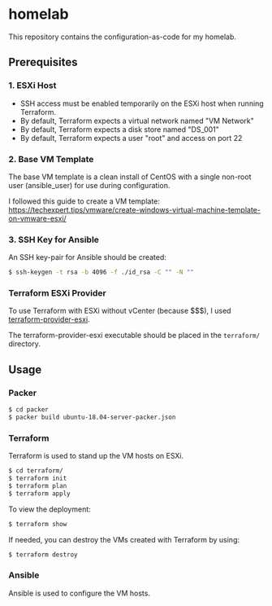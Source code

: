 # homelab

This repository contains the configuration-as-code for my homelab.

## Prerequisites

### 1. ESXi Host

* SSH access must be enabled temporarily on the ESXi host when running Terraform.
* By default, Terraform expects a virtual network named "VM Network"
* By default, Terraform expects a disk store named "DS_001"
* By default, Terraform expects a user "root" and access on port 22

### 2. Base VM Template

The base VM template is a clean install of CentOS with a single non-root user (ansible_user) for use during configuration.

I followed this guide to create a VM template: https://techexpert.tips/vmware/create-windows-virtual-machine-template-on-vmware-esxi/

### 3. SSH Key for Ansible

An SSH key-pair for Ansible should be created:

```bash
$ ssh-keygen -t rsa -b 4096 -f ./id_rsa -C "" -N ""
```

### Terraform ESXi Provider

To use Terraform with ESXi without vCenter (because $$$), I used [terraform-provider-esxi](https://github.com/josenk/terraform-provider-esxi).

The terraform-provider-esxi executable should be placed in the `terraform/` directory.

## Usage

### Packer

```bash
$ cd packer
$ packer build ubuntu-18.04-server-packer.json
```

### Terraform

Terraform is used to stand up the VM hosts on ESXi.

```bash
$ cd terraform/
$ terraform init
$ terraform plan
$ terraform apply
```

To view the deployment:

```bash
$ terraform show
```

If needed, you can destroy the VMs created with Terraform by using:

```bash
$ terraform destroy
```

### Ansible

Ansible is used to configure the VM hosts.
